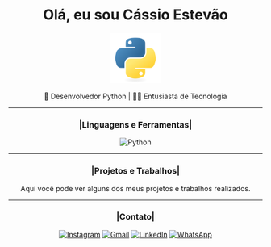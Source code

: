 <div align="center">
  <h1>Olá, eu sou Cássio Estevão</h1>
  <div align="center">
  <img src="https://raw.githubusercontent.com/devicons/devicon/master/icons/python/python-original.svg" alt="Python" height="100">
</div>
  <p>🚀 Desenvolvedor Python | 👨‍💻 Entusiasta de Tecnologia</p>
</div>

---

<div align="center">
  <h3>|Linguagens e Ferramentas|</h3>
  <p>
    <img src="https://img.shields.io/badge/-Python-3776AB?style=flat-square&logo=python&logoColor=white" alt="Python">
  </p>
</div>

---

<div align="center">
  <h3>|Projetos e Trabalhos|</h3>
  <p>Aqui você pode ver alguns dos meus projetos e trabalhos realizados.</p>
</div>

---

<div align="center">
  <h3>|Contato|</h3>
  <p align="center">
    <a href="https://instagram.com/cassioestevao" target="_blank"><img src="https://img.shields.io/badge/-Instagram-E4405F?style=flat-square&logo=instagram&logoColor=white" alt="Instagram"></a>
    <a href="mailto:cassioestevaops@gmail.com" target="_blank"><img src="https://img.shields.io/badge/-Gmail-D14836?style=flat-square&logo=gmail&logoColor=white" alt="Gmail"></a>
    <a href="https://www.linkedin.com/in/cassioestevao" target="_blank"><img src="https://img.shields.io/badge/-LinkedIn-0077B5?style=flat-square&logo=linkedin&logoColor=white" alt="LinkedIn"></a>
    <a href="https://wa.me/+5501527998062898" target="_blank"><img src="https://img.shields.io/badge/-WhatsApp-25D366?style=flat-square&logo=whatsapp&logoColor=white" alt="WhatsApp"></a>
  </p>
</div>
